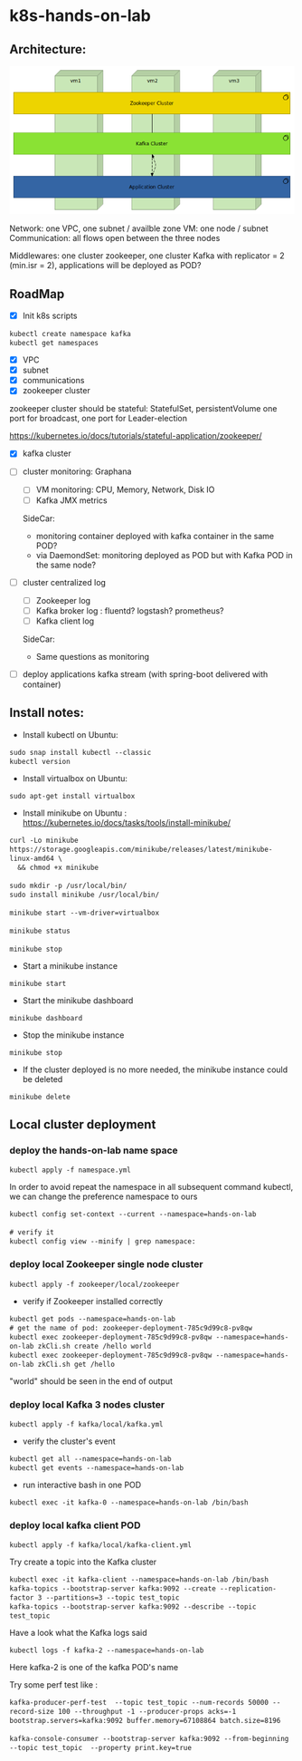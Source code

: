 # k8s-hands-on-lab

## Architecture:

![Architecture](images/k8s-test.bmp)

Network: one VPC, one subnet / availble zone
VM: one node / subnet
Communication: all flows open between the three nodes

Middlewares: one cluster zookeeper, one cluster Kafka with replicator = 2 (min.isr = 2), applications will be deployed as POD?

## RoadMap

* [X] Init k8s scripts

```
kubectl create namespace kafka
kubectl get namespaces
```

* [X] VPC
* [X] subnet
* [X] communications
* [X] zookeeper cluster

zookeeper cluster should be stateful: StatefulSet, persistentVolume
one port for broadcast, one port for Leader-election

https://kubernetes.io/docs/tutorials/stateful-application/zookeeper/


* [X] kafka cluster
* [ ] cluster monitoring: Graphana

    * [ ] VM monitoring: CPU, Memory, Network, Disk IO
    * [ ] Kafka JMX metrics
    
    SideCar: 
    - monitoring container deployed with kafka container in the same POD?
    - via DaemondSet: monitoring deployed as POD but with Kafka POD in the same node?         
    
* [ ] cluster centralized log
    * [ ] Zookeeper log
    * [ ] Kafka broker log : fluentd? logstash? prometheus?
    * [ ] Kafka client log
    
    SideCar:
    - Same questions as monitoring

* [ ] deploy applications kafka stream (with spring-boot delivered with container)


## Install notes:

* Install kubectl on Ubuntu:
```
sudo snap install kubectl --classic
kubectl version
```

* Install virtualbox on Ubuntu:
```
sudo apt-get install virtualbox
```

* Install minikube on Ubuntu : 
https://kubernetes.io/docs/tasks/tools/install-minikube/
```
curl -Lo minikube https://storage.googleapis.com/minikube/releases/latest/minikube-linux-amd64 \
  && chmod +x minikube

sudo mkdir -p /usr/local/bin/
sudo install minikube /usr/local/bin/

minikube start --vm-driver=virtualbox

minikube status

minikube stop

```

* Start a minikube instance

```
minikube start
```

* Start the minikube dashboard

```
minikube dashboard
```

* Stop the minikube instance

```
minikube stop
```

* If the cluster deployed is no more needed, the minikube instance could be deleted

```
minikube delete
```

## Local cluster deployment

### deploy the hands-on-lab name space

```
kubectl apply -f namespace.yml
```

In order to avoid repeat the namespace in all subsequent command kubectl, we can change the preference namespace to ours

```
kubectl config set-context --current --namespace=hands-on-lab

# verify it
kubectl config view --minify | grep namespace:
```

### deploy local Zookeeper single node cluster

```
kubectl apply -f zookeeper/local/zookeeper
```

* verify if Zookeeper installed correctly

 ```
kubectl get pods --namespace=hands-on-lab
# get the name of pod: zookeeper-deployment-785c9d99c8-pv8qw
kubectl exec zookeeper-deployment-785c9d99c8-pv8qw --namespace=hands-on-lab zkCli.sh create /hello world
kubectl exec zookeeper-deployment-785c9d99c8-pv8qw --namespace=hands-on-lab zkCli.sh get /hello
```

"world" should be seen in the end of output

### deploy local Kafka 3 nodes cluster

```
kubectl apply -f kafka/local/kafka.yml
```

* verify the cluster's event

```
kubectl get all --namespace=hands-on-lab
kubectl get events --namespace=hands-on-lab
```

* run interactive bash in one POD

```
kubectl exec -it kafka-0 --namespace=hands-on-lab /bin/bash
```

### deploy local kafka client POD

```
kubectl apply -f kafka/local/kafka-client.yml
```

Try create a topic into the Kafka cluster

```
kubectl exec -it kafka-client --namespace=hands-on-lab /bin/bash
kafka-topics --bootstrap-server kafka:9092 --create --replication-factor 3 --partitions=3 --topic test_topic
kafka-topics --bootstrap-server kafka:9092 --describe --topic test_topic
```

Have a look what the Kafka logs said

```
kubectl logs -f kafka-2 --namespace=hands-on-lab
```

Here kafka-2 is one of the kafka POD's name

Try some perf test like :

```
kafka-producer-perf-test  --topic test_topic --num-records 50000 --record-size 100 --throughput -1 --producer-props acks=-1 bootstrap.servers=kafka:9092 buffer.memory=67108864 batch.size=8196

kafka-console-consumer --bootstrap-server kafka:9092 --from-beginning --topic test_topic  --property print.key=true
```

